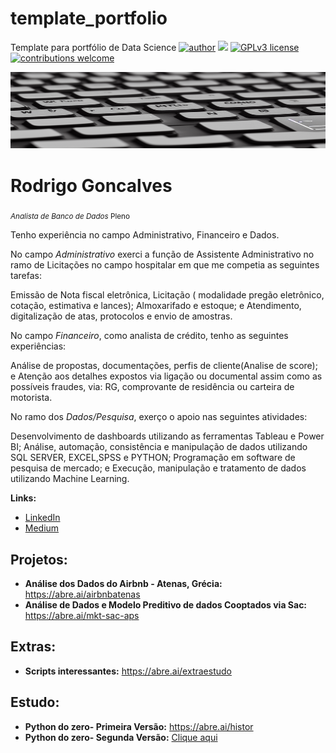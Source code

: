 # template_portfolio
Template para portfólio de Data Science
[![author](https://img.shields.io/badge/author-RodrigoGonc-red.svg)](https://www.linkedin.com/in/rodrigo-gon%C3%A7alves-a22b6012a/) [![](https://img.shields.io/badge/python-3.7+-blue.svg)](https://www.python.org/downloads/release/python-365/) [![GPLv3 license](https://img.shields.io/badge/License-GPLv3-blue.svg)](http://perso.crans.org/besson/LICENSE.html) [![contributions welcome](https://img.shields.io/badge/contributions-welcome-brightgreen.svg?style=flat)](https://github.com/RodriguoGoncalves/sigmoidal_data_science)

<p align="center">
  <img src="banner4.png" >
</p>

# Rodrigo Goncalves
<sub>*Analista de Banco de Dados* Pleno</sub>

Tenho experiência no campo Administrativo, Financeiro e Dados.

No  campo *Administrativo* exerci a função de Assistente Administrativo no ramo de Licitações no campo hospitalar em que  me competia as seguintes tarefas: 

Emissão de Nota fiscal eletrônica, Licitação ( modalidade pregão eletrônico, cotação, estimativa e lances);
Almoxarifado e estoque; e Atendimento, digitalização de atas, protocolos e envio de amostras. 

No campo *Financeiro*,  como analista de crédito, tenho as seguintes experiências: 

Análise de propostas, documentações, perfis de cliente(Analise de score); e Atenção aos detalhes expostos via ligação ou documental assim como as possíveis fraudes, via: RG, comprovante de residência ou  carteira de motorista. 


No ramo dos *Dados/Pesquisa*, exerço o apoio nas seguintes atividades: 

Desenvolvimento de dashboards utilizando as ferramentas Tableau e Power BI; Análise, automação, consistência e manipulação de dados utilizando SQL SERVER, EXCEL,SPSS e PYTHON;  Programação em software de pesquisa de mercado; e Execução, manipulação e tratamento de dados utilizando Machine Learning.


**Links:**
* [LinkedIn](https://www.linkedin.com/in/rodrigo-gon%C3%A7alves-a22b6012a/)
* [Medium](https://medium.com/@rodriguogoncalves)


## Projetos:
* **Análise dos Dados do Airbnb - Atenas, Grécia:** https://abre.ai/airbnbatenas
*  **Análise de Dados e Modelo Preditivo de dados Cooptados via Sac:** https://abre.ai/mkt-sac-aps

## Extras:
* **Scripts interessantes:** https://abre.ai/extraestudo

## Estudo:
* **Python do zero- Primeira Versão:** https://abre.ai/histor
* **Python do zero- Segunda Versão:** [Clique aqui](https://github.com/RodriguoGoncalves/PythondoZeroSegundaVersao/blob/main/README.md)



